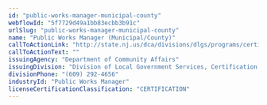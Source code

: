 ```yaml
---
id: "public-works-manager-municipal-county"
webflowId: "5f7729d49a1bb83ecbb3b91c"
urlSlug: "public-works-manager-municipal-county"
name: "Public Works Manager (Municipal/County)"
callToActionLink: "http://state.nj.us/dca/divisions/dlgs/programs/certification.html"
callToActionText: ""
issuingAgency: "Department of Community Affairs"
issuingDivision: "Division of Local Government Services, Certification Unit"
divisionPhone: "(609) 292-4656"
industryId: "Public Works Manager"
licenseCertificationClassification: "CERTIFICATION"
---
```

